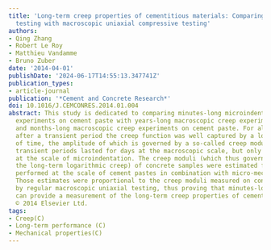 ```yaml
---
title: 'Long-term creep properties of cementitious materials: Comparing microindentation
  testing with macroscopic uniaxial compressive testing'
authors:
- Qing Zhang
- Robert Le Roy
- Matthieu Vandamme
- Bruno Zuber
date: '2014-04-01'
publishDate: '2024-06-17T14:55:13.347741Z'
publication_types:
- article-journal
publication: '*Cement and Concrete Research*'
doi: 10.1016/J.CEMCONRES.2014.01.004
abstract: This study is dedicated to comparing minutes-long microindentation creep
  experiments on cement paste with years-long macroscopic creep experiments on concrete
  and months-long macroscopic creep experiments on cement paste. For all experiments,
  after a transient period the creep function was well captured by a logarithmic function
  of time, the amplitude of which is governed by a so-called creep modulus. The non-logarithmic
  transient periods lasted for days at the macroscopic scale, but only for seconds
  at the scale of microindentation. The creep moduli (which thus govern the rate of
  the long-term logarithmic creep) of concrete samples were estimated from microindentations
  performed at the scale of cement pastes in combination with micro-mechanical models.
  Those estimates were proportional to the creep moduli measured on concrete samples
  by regular macroscopic uniaxial testing, thus proving that minutes-long microindentation
  can provide a measurement of the long-term creep properties of cementitious materials.
  © 2014 Elsevier Ltd.
tags:
- Creep(C)
- Long-term performance (C)
- Mechanical properties(C)
---
```


